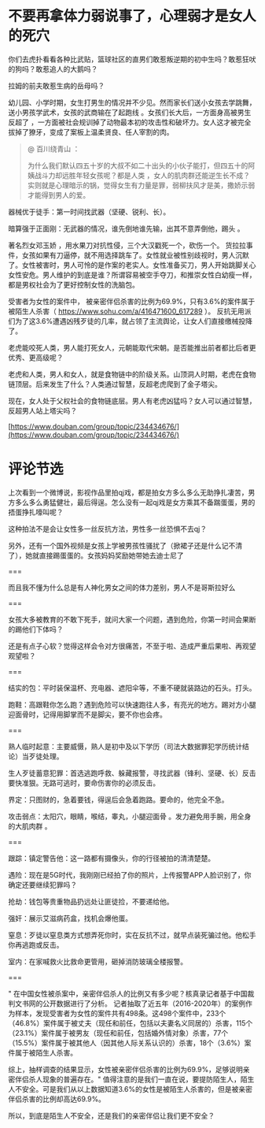 # 不要再拿体力弱说事了，心理弱才是女人的死穴

你们去虎扑看看各种比武贴，篮球社区的直男们敢惹叛逆期的初中生吗？敢惹狂吠的狗吗？敢惹追人的大鹅吗？

拉姆的前夫敢惹生病的岳母吗？

幼儿园、小学时期，女生打男生的情况并不少见。然而家长们送小女孩去学跳舞，送小男孩学武术，女孩的武商输在了起跑线 。女孩们长大后，一方面身高被男生反超了 ，一方面被社会规训掉了动物最本初的攻击性和破坏力。女人这才被完全拔掉了獠牙，变成了案板上温柔贤良、任人宰割的肉。

> @ 百川绕青山 ：
>
> 为什么我们默认四五十岁的大叔不如二十出头的小伙子能打，但四五十的阿姨战斗力却远胜年轻女孩呢？都是人类 ，女人的肌肉群还能逆生长不成？ 
> 实则就是心理暗示的锅，觉得女生有力量是罪，弱柳扶风才是美，撒娇示弱才能得到男人的爱。

器械优于徒手：第一时间找武器（坚硬、锐利、长）。  

暗算强于正面刚：无武器的情况，谁先倒地谁先输，出其不意弄倒他，踢头 。

著名烈女邓玉娇 ，用水果刀对抗性侵，三个大汉戳死一个，砍伤一个。  货拉拉事件，女孩如果有刀逼停，就不用选择跳车了。女性就业被性别歧视时，男人沉默了。女性被害时，男人可怜的是作案的老实人。女性准备买刀，男人开始跳脚关心女性安危。男人维护的到底是谁？所谓容易被空手夺刀，和推崇女性白幼瘦一样，都是男权社会为了更好控制女性的洗脑包。 

受害者为女性的案件中， 被亲密伴侣杀害的比例为69.9%，只有3.6%的案件属于被陌生人杀害（ https://www.sohu.com/a/416471600_617289 ）。 反抗无用派们为了这3.6%遭遇凶残歹徒的几率，就占领了主流舆论，让女人们直接缴械投降了。

 老虎能咬死人类，男人能打死女人，元朝能取代宋朝。是否能推出前者都比后者更优秀、更高级呢？ 

 老虎和人类，男人和女人，就是食物链中的阶级关系。山顶洞人时期，老虎在食物链顶层。后来发生了什么？人类通过智慧，反超老虎爬到了金子塔尖。

现在，女人处于父权社会的食物链底层。男人有老虎凶猛吗？女人可以通过智慧，反超男人站上塔尖吗？ 

[https://www.douban.com/group/topic/234434676/](https://www.douban.com/group/topic/234434676/)

# 评论节选

上次看到一个微博说，影视作品里拍qj戏，都是拍女方多么多么无助挣扎凄苦，男方多么多么勇猛健壮，最后得逞。怎么没有一起qj戏是女方乘其不备踹蛋蛋，男的捂蛋挣扎嚎叫呢？

这种拍法不是会让女性多一丝反抗方法，男性多一丝恐惧不去qj？

另外，还有一个国外视频是女孩上学被男孩性骚扰了（掀裙子还是什么记不清了），她就直接踢蛋蛋的。女孩妈妈奖励她带她去迪士尼了

===

而且我不懂为什么总是有人神化男女之间的体力差别，男人不是哥斯拉好么

===

女孩大多被教育的不敢下死手，就问大家一个问题，遇到危险，你第一时间会果断的踢他们下体吗？

还是有点子心软？觉得这样会令对方很痛苦，不至于啦、造成严重后果啦、再观望观望啦？

===

结实的包：平时装保温杯、充电器、遮阳伞等，不重不硬就装路边的石头。打头。

跑鞋：高跟鞋你怎么跑？遇到危险可以快速跑往人多，有亮光的地方。踢对方小腿迎面骨时，记得用脚掌而不是脚尖，要不你也会疼。

===

熟人临时起意：主要威慑，熟人是初中及以下学历（司法大数据罪犯学历统计结论）当歹徒处理。

生人歹徒蓄意犯罪：首选逃跑呼救、躲藏报警，寻找武器（锋利、坚硬、长）反击要快准狠。无路可逃时，要命伤害你的必须反击。

界定：只图财的，急着要钱，得逞后会急着跑路。要命的，他完全不急。

攻击弱点：太阳穴，眼睛，喉结，睾丸，小腿迎面骨 。发力避免用手腕，用全身的大肌肉群 。

===

跟踪：镇定警告他：这一路都有摄像头，你的行径被拍的清清楚楚。

遇险：现在是5G时代，我刚刚已经拍了你的照片，上传报警APP人脸识别了，你确定还要继续犯罪吗？

抢劫：钱包等贵重物品扔远处让匪徒捡，不要递给他。

强奸：展示艾滋病药盒，找机会爆他蛋。

窒息：歹徒以窒息类方式想弄死你时，实在反抗不过，就早点装死骗过他。他松手你再逃跑或反击。

室内：在家喊救火比救命更管用，砸掉消防玻璃全楼报警。

===

" 在中国女性被杀案中，亲密伴侣杀人的比例又有多少呢？核真录记者基于中国裁判文书网的公开数据进行了分析。 记者抽取了近五年（2016-2020年）的案例作为样本，发现受害者为女性的案件共有498条。这498个案件中，233个（46.8%）案件属于被丈夫（现任和前任，包括以夫妻名义同居的）杀害，115个（23.1%）案件属于被男友（现任和前任，包括婚外情对象）杀害，77个（15.5%）案件属于被其他人（因其他人际关系认识的）杀害，18个（3.6%）案件属于被陌生人杀害。

综上，抽样调查的结果显示，女性被亲密伴侣杀害的比例为69.9%，足够说明亲密伴侣杀人现象的普遍存在。" 值得注意的是我们一直在说，要提防陌生人，陌生人不安全。可是我们从以上数据知道3.6%的女性是被陌生人杀害的，但是被亲密伴侣杀害的比例却高达69.9%。

所以，到底是陌生人不安全，还是我们的亲密伴侣让我们更不安全？
